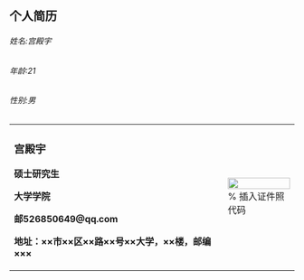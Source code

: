 ## 个人简历

###### 姓名:宫殿宇
###### 年龄:21
###### 性别:男

<table border="0">
  <tr>
    <td width="75%">
      <h3>宫殿宇</h3>
      <p><b>硕士研究生</b></p>
      <p><b>大学学院</b></p>
      <p><b>邮526850649@qq.com</b></p>
      <p><b>地址：××市××区××路××号××大学，××楼，邮编×××</b></p>
    </td>
    <td width="25%">
      <img src="/zhengjianzhao.jpg" width="100%">      % 插入证件照代码
    </td>
  </tr>
</table>